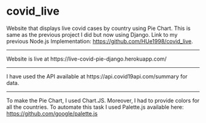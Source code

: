 # covid_live
Website that displays live covid cases by country using Pie Chart. This is same as the previous project I did but now using Django. Link to my previous Node.js Implementation: https://github.com/HUe1998/covid_live.
<hr/>
Website is live at https://live-covid-pie-django.herokuapp.com/
<hr/> I have used the API available at https://api.covid19api.com/summary for data.
<hr/>

To make the Pie Chart, I used Chart.JS. Moreover, I had to provide colors for all the countries. To automate this task
I used Palette.js available here:<br/>
https://github.com/google/palette.js
